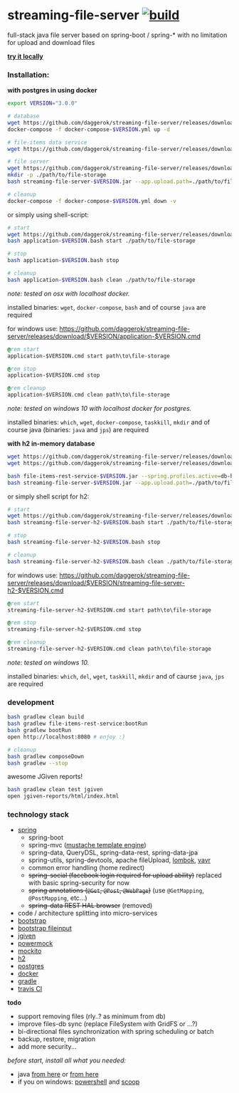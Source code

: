 streaming-file-server [![build](https://travis-ci.org/daggerok/streaming-file-server.svg?branch=master)](https://travis-ci.org/daggerok/streaming-file-server)
=====================

full-stack java file server based on spring-boot / spring-* with no limitation for upload and download files

[**try it locally**](https://github.com/daggerok/streaming-file-server/releases)

### Installation:

**with postgres in using docker**

```bash
export VERSION="3.0.0"

# database
wget https://github.com/daggerok/streaming-file-server/releases/download/$VERSION/docker-compose-$VERSION.yml
docker-compose -f docker-compose-$VERSION.yml up -d

# file-items data service
wget https://github.com/daggerok/streaming-file-server/releases/download/$VERSION/file-items-rest-service-$VERSION.jar

# file server
wget https://github.com/daggerok/streaming-file-server/releases/download/$VERSION/streaming-file-server-$VERSION.jar
mkdir -p ./path/to/file-storage
bash streaming-file-server-$VERSION.jar --app.upload.path=./path/to/file-storage

# cleanup
docker-compose -f docker-compose-$VERSION.yml down -v
```

or simply using shell-script:

```bash
# start
wget https://github.com/daggerok/streaming-file-server/releases/download/$VERSION/application-$VERSION.bash
bash application-$VERSION.bash start ./path/to/file-storage

# stop
bash application-$VERSION.bash stop

# cleanup
bash application-$VERSION.bash clean ./path/to/file-storage
```

*note: tested on osx with localhost docker.*

installed binaries: `wget`, `docker-compose`, `bash` and of course `java` are required

for windows use: https://github.com/daggerok/streaming-file-server/releases/download/$VERSION/application-$VERSION.cmd

```cmd
@rem start
application-$VERSION.cmd start path\to\file-storage

@rem stop
application-$VERSION.cmd stop

@rem cleanup
application-$VERSION.cmd clean path\to\file-storage
```

*note: tested on windows 10 with localhost docker for postgres.*

installed binaries: `which`, `wget`, `docker-compose`, `taskkill`, `mkdir` and of course java (binaries: `java` and `jps`) are required

**with h2 in-memory database**

```bash
wget https://github.com/daggerok/streaming-file-server/releases/download/$VERSION/file-items-rest-service-$VERSION.jar
wget https://github.com/daggerok/streaming-file-server/releases/download/$VERSION/streaming-file-server-$VERSION.jar

bash file-items-rest-service-$VERSION.jar --spring.profiles.active=db-h2
bash streaming-file-server-$VERSION.jar --app.upload.path=./path/to/file-storage
```

or simply shell script for h2:

```bash
# start
wget https://github.com/daggerok/streaming-file-server/releases/download/$VERSION/streaming-file-server-h2-$VERSION.bash
bash streaming-file-server-h2-$VERSION.bash start ./path/to/file-storage

# stop
bash streaming-file-server-h2-$VERSION.bash stop

# cleanup
bash streaming-file-server-h2-$VERSION.bash clean ./path/to/file-storage
```

for windows use: https://github.com/daggerok/streaming-file-server/releases/download/$VERSION/streaming-file-server-h2-$VERSION.cmd

```cmd
@rem start
streaming-file-server-h2-$VERSION.cmd start path\to\file-storage

@rem stop
streaming-file-server-h2-$VERSION.cmd stop

@rem cleanup
streaming-file-server-h2-$VERSION.cmd clean path\to\file-storage
```

*note: tested on windows 10.*

installed binaries: `which`, `del`, `wget`, `taskkill`, `mkdir` and of caurse `java`, `jps` are required

### development

```sh
bash gradlew clean build
bash gradlew file-items-rest-service:bootRun
bash gradlew bootRun
open http://localhost:8080 # enjoy :)

# cleanup
bash gradlew composeDown
bash gradlew --stop
```

awesome JGiven reports!

```sh
bash gradlew clean test jgiven
open jgiven-reports/html/index.html
```

### technology stack

- [spring](https://spring.io/)
  - spring-boot
  - spring-mvc ([mustache template engine](http://mustache.github.io/))
  - spring-data, QueryDSL, spring-data-rest, spring-data-jpa
  - spring-utils, spring-devtools, apache fileUpload, [lombok](https://projectlombok.org/), [vavr](http://www.vavr.io/)
  - common error handling (home redirect)
  - ~~spring-social (facebook login required for upload ability)~~ replaced with basic spring-security for now
  - ~~spring annotations (`@Get`, `@Post`, `@WebPage`)~~ (use `@GetMapping`, `@PostMapping`, etc...)
  - ~~spring-data REST HAL browser~~ (removed)
- code / architecture splitting into micro-services
- [bootstrap](http://getbootstrap.com/)
- [bootstrap fileinput](http://plugins.krajee.com/file-input)
- [jgiven](http://jgiven.org/)
- [powermock](https://github.com/jayway/powermock/wiki)
- [mockito](http://mockito.org/)
- [h2](http://www.h2database.com/html/cheatSheet.html)
- [postgres](https://www.postgresql.org/)
- [docker](https://www.docker.com/)
- [gradle](http://gradle.org/)
- [travis CI](https://travis-ci.org/)

**todo**

- support removing files (rly..? as minimum from db)
- improve files-db sync (replace FileSystem with GridFS or ...?)
- bi-directional files synchronization with spring scheduling or batch
- backup, restore, migration
- add more security...

_before start, install all what you needed:_

- java [from here](http://www.oracle.com/technetwork/java/javase/downloads/index.html) or [from here](https://java.com/ru/download/)
- if you on windows: [powershell](https://www.microsoft.com/en-us/download/details.aspx?id=34595) and [scoop](https://github.com/lukesampson/scoop)
